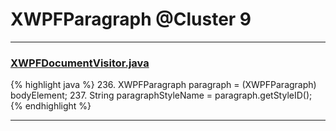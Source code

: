 # XWPFParagraph @Cluster 9

***

### [XWPFDocumentVisitor.java](https://searchcode.com/codesearch/view/96672565/)
{% highlight java %}
236. XWPFParagraph paragraph = (XWPFParagraph) bodyElement;
237. String paragraphStyleName = paragraph.getStyleID();
{% endhighlight %}

***

